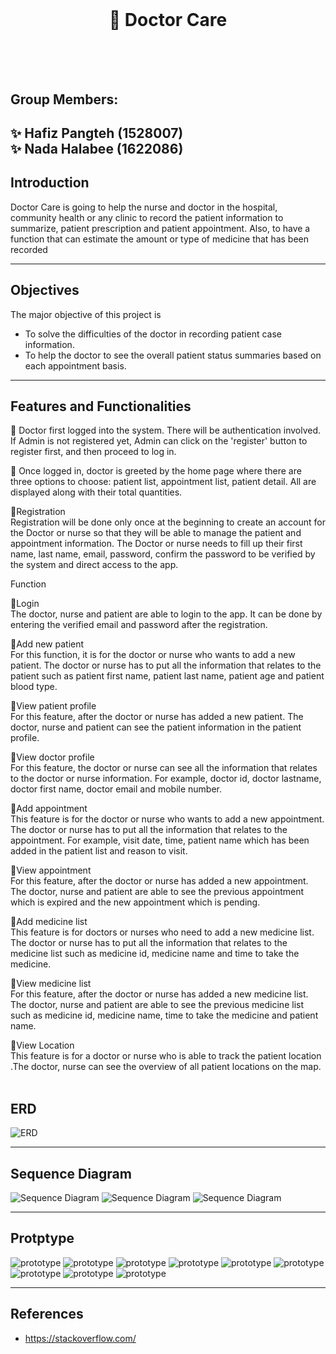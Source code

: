 <br/>

# <div align="center"> :hospital: Doctor Care </div> <br/> <br/>
## Group Members: <br/>
:sparkles: Hafiz Pangteh (1528007) <br/>
:sparkles: Nada Halabee (1622086) 
---

## Introduction

Doctor Care is going to help the nurse and doctor in the hospital, community health or any clinic to record the patient information to summarize, patient prescription and patient appointment. Also, to have a function that can estimate the amount or type of medicine that has been recorded 

---
## Objectives

The major objective of this project is
- To solve the difficulties of the doctor in recording patient case information.
- To help the doctor to see the overall patient status summaries based on each appointment basis.


---
##  Features and Functionalities
:pushpin: Doctor first logged into the system. There will be authentication involved. If Admin is not registered yet, Admin can click on the 'register' button to register first, and then proceed to log in. <br />

:pushpin: Once logged in, doctor is greeted by the home page where there are three options to choose: patient list, appointment list, patient detail. All are displayed along with their total quantities. <br />

:pushpin:Registration <br />
  Registration will be done only once at the beginning to create an account for the Doctor or nurse so that they will be able to manage the patient and appointment information. The Doctor or nurse needs to fill up their first name, last name, email, password, confirm the password to be verified by the system and direct access to the app. 

  Function<br />

:pushpin:Login <br />
  The doctor, nurse and patient are able to login to the app. It can be done by entering the verified email and password after the registration.<br />

:pushpin:Add new patient <br />
  For this function, it is for the doctor or nurse who wants to add a new patient. The doctor or nurse has to put all the information that relates to the patient such as patient first name, patient last name, patient age and patient blood type.<br />

:pushpin:View patient profile <br />
  For this feature, after the doctor or nurse has added a new patient. The doctor, nurse and patient can see the patient information in the patient profile. <br />

:pushpin:View doctor profile <br />
  For this feature, the doctor or nurse can see all the information that relates to the doctor or nurse information. For example, doctor id, doctor lastname, doctor first name, doctor email and mobile number.<br />

:pushpin:Add appointment  <br />
  This feature is for the doctor or nurse who wants to add a new appointment. The doctor or nurse has to put all the information that relates to the appointment. For example, visit date, time, patient name which has been added in the patient list and reason to visit.<br />

:pushpin:View appointment  <br />
  For this feature, after the doctor or nurse has added a new appointment. The doctor, nurse and patient are able to see the previous appointment which is expired and the new appointment which is pending.<br />

:pushpin:Add medicine list <br />
  This feature is for doctors or nurses who need to add a new medicine list. The doctor or nurse has to put all the information that relates to the medicine list such as medicine id, medicine name and time to take the medicine.<br />

:pushpin:View medicine list <br />
  For this feature, after the doctor or nurse has added a new medicine list. The doctor, nurse and patient are able to see the previous medicine list such as medicine id, medicine name, time to take the medicine and patient name. <br />

 :pushpin:View Location <br />
  This feature is for a doctor or nurse who is able to track the patient location .The doctor, nurse can see the overview of all patient locations on the map. <br />
<br />

## ERD

![ERD](https://github.com/Hafiz24498/MobilApp_project/blob/main/imgs/DatabaseDiagram.png)

---
## Sequence Diagram

![Sequence Diagram](https://github.com/Hafiz24498/MobilApp_project/blob/main/imgs/sequence%201.png)
![Sequence Diagram](https://github.com/Hafiz24498/MobilApp_project/blob/main/imgs/sequence%202.png)
![Sequence Diagram](https://github.com/Hafiz24498/MobilApp_project/blob/main/imgs/sequence%203.png)

---
## Protptype

![prototype](https://github.com/Hafiz24498/MobilApp_project/blob/main/imgs/Screen%201%401x.png)
![prototype](https://github.com/Hafiz24498/MobilApp_project/blob/main/imgs/login%401x.png)
![prototype](https://github.com/Hafiz24498/MobilApp_project/blob/main/imgs/register%401x.png)
![prototype](https://github.com/Hafiz24498/MobilApp_project/blob/main/imgs/Home%401x.png)
![prototype](https://github.com/Hafiz24498/MobilApp_project/blob/main/imgs/navigation.PNG)
![prototype](https://github.com/Hafiz24498/MobilApp_project/blob/main/imgs/Patient%20list%401x.png)
![prototype](https://github.com/Hafiz24498/MobilApp_project/blob/main/imgs/patient%20detail%401x.png)
![prototype](https://github.com/Hafiz24498/MobilApp_project/blob/main/imgs/appointment%401x.png)
![prototype](https://github.com/Hafiz24498/MobilApp_project/blob/main/imgs/medicine%401x.png)



---
## References

- https://stackoverflow.com/
